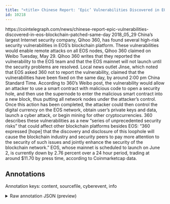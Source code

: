 ```yaml
---
title: "<title> Chinese Report: ‘Epic’ Vulnerabilities Discovered in EOS Blockchain, Patched Same Day </title>"
id: 10218
---
```


<title> Chinese Report: ‘Epic’ Vulnerabilities Discovered in EOS Blockchain, Patched Same Day </title>
<source> https://cointelegraph.com/news/chinese-report-epic-vulnerabilities-discovered-in-eos-blockchain-patched-same-day </source>
<date> 2018_05_29 </date>
<text>
China’s largest Internet security company, Qihoo 360, has found several high-risk security vulnerabilities in EOS’s blockchain platform. These vulnerabilities would enable remote attacks on all EOS nodes, Qihoo 360 claimed on Weibo Tuesday, May 29.
Qihoo 360 writes that they reported the vulnerability to the EOS team and that the EOS mainnet will not launch until the security problems are resolved. Local news outlet Jinse, which noted that EOS asked 360 not to report the vulnerability, claimed that the vulnerabilities have been fixed on the same day, by around 2:00 pm China Standard Time.
According to 360’s Weibo post, the vulnerability would allow an attacker to use a smart contract with malicious code to open a security hole, and then use the supernode to enter the malicious smart contract into a new block, thus putting all network nodes under the attacker’s control.
Once this action has been completed, the attacker could then control the digital currency on the EOS network, obtain user’s private keys and data, launch a cyber attack, or begin mining for other cryptocurrencies.
360 describes these vulnerabilities as a new “series of unprecedented security risks” that could affect other blockchain platforms besides EOS:
    “360 expressed [hope]  that the discovery and disclosure of this loophole will cause the blockchain industry and security peers to pay more attention to the security of such issues and jointly enhance the security of the blockchain network.”
EOS, whose mainnet is scheduled to launch on June 2, is currently down by 2.76 percent over a 24 hour period, trading at around $11.70 by press time, according to Coinmarketcap data.
</text>



## Annotations

Annotation keys: content, sourcefile, cyberevent, info

<details>
<summary>Raw annotation JSON (preview)</summary>

```json
{
  "content": "China\u2019s largest Internet security company, Qihoo 360, has found several high-risk security vulnerabilities in EOS\u2019s blockchain platform. These vulnerabilities would enable remote attacks on all EOS nodes, Qihoo 360 claimed on Weibo Tuesday, May 29. Qihoo 360 writes that they reported the vulnerability to the EOS team and that the EOS mainnet will not launch until the security problems are resolved. Local news outlet Jinse, which noted that EOS asked 360 not to report the vulnerability, claimed that the vulnerabilities have been fixed on the same day, by around 2:00 pm China Standard Time. According to 360\u2019s Weibo post, the vulnerability would allow an attacker to use a smart contract with malicious code to open a security hole, and then use the supernode to enter the malicious smart contract into a new block, thus putting all network nodes under the attacker\u2019s control. Once this action has been completed, the attacker could then control the digital currency on the EOS network, obtain user\u2019s private keys and data, launch a cyber attack, or begin mining for other cryptocurrencies. 360 describes these vulnerabilities as a new \u201cseries of unprecedented security risks\u201d that could affect other blockchain platforms besides EOS:     \u201c360 expressed [hope]  that the discovery and disclosure of this loophole will cause the blockchain industry and security peers to pay more attention to the security of such issues and jointly enhance the security of the blockchain network.\u201d EOS, whose mainnet is scheduled to launch on June 2, is currently down by 2.76 percent over a 24 hour period, trading at around $11.70 by press time, according to Coinmarketcap data.",
  "sourcefile": "10218.txt",
  "cyberevent": {
    "hopper": [
      {
        "index": 0,
        "relation": "Same",
        "events": [
          {
            "index": "E1",
            "type": "Vulnerability-related",
            "realis": "Actual",
            "nugget": {
              "startOffset": 54,
              "index": "T1",
              "endOffset": 63,
              "text": "has found"
            },
            "argument": [
              {
                "index": "T2",
                "external_reference": {
                  "dbpediaURI": "http://dbpedia.org/resource/Qihoo_360",
                  "wikidataid": "Q7267707"
                },
                "endOffset": 52,
                "role": {
                  "type": "Discoverer"
                },
                "text": "Qihoo 360",
                "startOffset": 43,
                "type": "Organization"
              },
              {
                "index": "T3",
                "text": "several high-risk security vulnerabilities",
                "endOffset": 106,
                "role": {
                  "type": "Vulnerability"
                },
                "startOffset": 64,
                "type": "Vulnerability"
              },
              {
                "index": "T4",
                "text": "blockchain platform",
                "endOffset": 135,
                "role": {
                  "type": "Vulnerable_System"
                },
                "startOffset": 116,
                "type": "System"
              },
              {
                "index": "T39",
                "text": "largest Internet security company",
                "endOffset": 41,
                "role": {
                  "type": "Discoverer"
                },
                "startOffset": 8,
                "type": "Organization"
              },
              {
                "index": "T40",
                "external_reference": {
                  "wikidataid": "Q3055637"
                },
                "endOffset": 113,
                "role": {
                  "type": "Vulnerable_System_Owner"
                },
                "text": "EOS",
                "startOffset": 110,
                "type": "Organization"
              }

```
</details>
